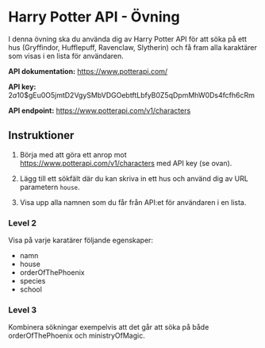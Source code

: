 # Harry Potter API - Övning

I denna övning ska du använda dig av Harry Potter API för att söka på ett hus (Gryffindor, Hufflepuff, Ravenclaw, Slytherin) och få fram alla karaktärer som visas i en lista för användaren.

**API dokumentation:** https://www.potterapi.com/

**API key:** $2a$10$gEu0O5jmtD2VgySMbVDGOebtftLbfyB0Z5qDpmMhW0Ds4fcfh6cRm

**API endpoint:** https://www.potterapi.com/v1/characters

## Instruktioner

1. Börja med att göra ett anrop mot https://www.potterapi.com/v1/characters med API key (se ovan).

2. Lägg till ett sökfält där du kan skriva in ett hus och använd dig av URL parametern ```house```.

3. Visa upp alla namnen som du får från API:et för användaren i en lista.

### Level 2

Visa på varje karatärer följande egenskaper:
* namn
* house
* orderOfThePhoenix
* species
* school

### Level 3

Kombinera sökningar exempelvis att det går att söka på både orderOfThePhoenix och ministryOfMagic.